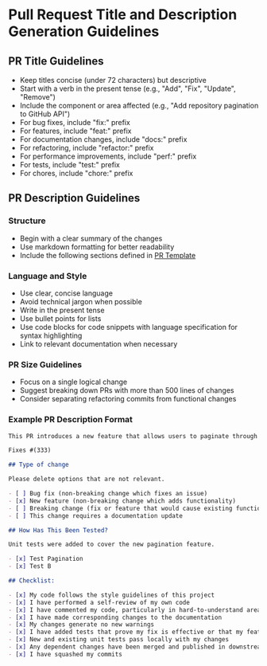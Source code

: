 # Pull Request Title and Description Generation Guidelines

## PR Title Guidelines
- Keep titles concise (under 72 characters) but descriptive
- Start with a verb in the present tense (e.g., "Add", "Fix", "Update", "Remove")
- Include the component or area affected (e.g., "Add repository pagination to GitHub API")
- For bug fixes, include "fix:" prefix
- For features, include "feat:" prefix
- For documentation changes, include "docs:" prefix
- For refactoring, include "refactor:" prefix
- For performance improvements, include "perf:" prefix
- For tests, include "test:" prefix
- For chores, include "chore:" prefix

## PR Description Guidelines

### Structure
- Begin with a clear summary of the changes
- Use markdown formatting for better readability
- Include the following sections defined in [PR Template](../PULL_REQUEST_TEMPLATE.md)

### Language and Style
- Use clear, concise language
- Avoid technical jargon when possible
- Write in the present tense
- Use bullet points for lists
- Use code blocks for code snippets with language specification for syntax highlighting
- Link to relevant documentation when necessary

### PR Size Guidelines
- Focus on a single logical change
- Suggest breaking down PRs with more than 500 lines of changes
- Consider separating refactoring commits from functional changes

### Example PR Description Format

```markdown
This PR introduces a new feature that allows users to paginate through GitHub repositories.

Fixes #(333)

## Type of change

Please delete options that are not relevant.

- [ ] Bug fix (non-breaking change which fixes an issue)
- [x] New feature (non-breaking change which adds functionality)
- [ ] Breaking change (fix or feature that would cause existing functionality to not work as expected)
- [ ] This change requires a documentation update

## How Has This Been Tested?

Unit tests were added to cover the new pagination feature.

- [x] Test Pagination
- [x] Test B

## Checklist:

- [x] My code follows the style guidelines of this project
- [x] I have performed a self-review of my own code
- [x] I have commented my code, particularly in hard-to-understand areas
- [x] I have made corresponding changes to the documentation
- [x] My changes generate no new warnings
- [x] I have added tests that prove my fix is effective or that my feature works
- [x] New and existing unit tests pass locally with my changes
- [x] Any dependent changes have been merged and published in downstream modules
- [x] I have squashed my commits
```
